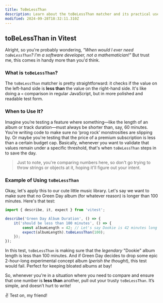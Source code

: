 ```yaml
---
title: ToBeLessThan
description: Learn about the toBeLessThan matcher and its practical uses.
modified: 2024-09-28T18:32:11.310Z
---
```


## toBeLessThan in Vitest

Alright, so you're probably wondering, *"When would I ever need `toBeLessThan`? I'm a software developer, not a mathematician!"* But trust me, this comes in handy more than you'd think.

### What is `toBeLessThan`?

The `toBeLessThan` matcher is pretty straightforward: it checks if the value on the left-hand side is **less than** the value on the right-hand side. It's like doing a `<` comparison in regular JavaScript, but in more polished and readable test form.

### When to Use It?

Imagine you’re testing a feature where something—like the length of an album or track duration—must always be shorter than, say, 60 minutes. You’re writing code to make sure no ‘prog rock’ monstrosities are slipping by. Or maybe you're testing that the price of a premium subscription is less than a certain budget cap. Basically, whenever you want to validate that values remain under a specific threshold, that's when `toBeLessThan` steps in to save the day.

> Just to note, you're comparing numbers here, so don't go trying to throw strings or objects at it, hoping it'll figure out your intent.

### Example of Using `toBeLessThan`

Okay, let's apply this to our cute little music library. Let's say we want to make sure that no Green Day album (for whatever reason) is longer than 100 minutes. Here's that test:

```javascript
import { describe, it, expect } from 'vitest';

describe('Green Day Album Duration', () => {
	it('should be less than 100 minutes', () => {
		const albumLength = 42; // Let's say Dookie is 42 minutes long
		expect(albumLength).toBeLessThan(100);
	});
});
```

In this test, `toBeLessThan` is making sure that the *legendary* "Dookie" album length is less than 100 minutes. And if Green Day decides to drop some epic 2-hour-long experimental concept album (*perish the thought*), this test would fail. Perfect for keeping bloated albums at bay!

So, whenever you're in a situation where you need to compare and ensure that one number is **less than** another, pull out your trusty `toBeLessThan`. It’s simple, and doesn’t hurt to write!

✌️ Test on, my friend!

```ts
```
